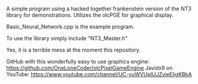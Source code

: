 A simple program using a hacked together frankenstein version of the NT3 library for demonstrations. Utilizes the olcPGE for graphical display.

Basic_Neural_Network.cpp is the example program.

To use the library simply include "NT3_Master.h"

Yes, it is a terrible mess at the moment this repository.

GitHub with this wonderfully easy to use graphics engine: https://github.com/OneLoneCoder/olcPixelGameEngine
Javidx9 on YouTube: https://www.youtube.com/channel/UC-yuWVUplUJZvieEligKBkA
